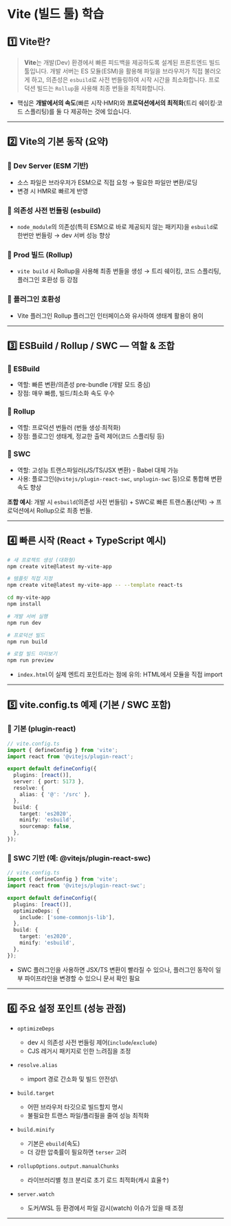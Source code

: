 # Vite (빌드 툴) 학습

## 1️⃣ Vite란?
> **Vite**는 개발(Dev) 환경에서 빠른 피드백을 제공하도록 설계된 프론트엔드 빌드 툴입니다. 개발 서버는 ES 모듈(ESM)을 활용해 파일을 브라우저가 직접 불러오게 하고, 의존성은 `esbuild`로 사전 번들링하여 시작 시간을 최소화합니다. 프로덕션 빌드는 `Rollup`을 사용해 최종 번들을 최적화합니다.

- 핵심은 **개발에서의 속도**(빠른 시작·HMR)와 **프로덕션에서의 최적화**(트리 쉐이킹·코드 스플리팅)를 둘 다 제공하는 것에 있습니다.

---

## 2️⃣ Vite의 기본 동작 (요약)

### 🔹 Dev Server (ESM 기반)

- 소스 파일은 브라우저가 ESM으로 직접 요청 → 필요한 파일만 변환/로딩
- 변경 시 HMR로 빠르게 반영

### 🔹 의존성 사전 번들링 (esbuild)

- `node_module`의 의존성(특히 ESM으로 바로 제공되지 않는 패키지)을 `esbuild`로 한번만 번들링 → dev 서버 성능 향상

### 🔹 Prod 빌드 (Rollup)

- `vite build` 시 Rollup을 사용해 최종 번들을 생성 → 트리 쉐이킹, 코드 스플리팅, 플러그인 호환성 등 강점

### 🔹 플러그인 호환성

- Vite 플러그인 Rollup 플러그인 인터페이스와 유사하여 생태계 활용이 용이

---

## 3️⃣ ESBuild / Rollup / SWC — 역할 & 조합

### 🔹 ESBuild

- 역할: 빠른 변환/의존성 pre-bundle (개발 모드 중심)
- 장점: 매우 빠름, 빌드/최소화 속도 우수

### 🔹 Rollup

- 역할: 프로덕션 번들러 (번들 생성·최적화)
- 장점: 플로그인 생태계, 정교한 출력 제어(코드 스플리팅 등)

### 🔹 SWC

- 역할: 고성능 트랜스파일러(JS/TS/JSX 변환) - Babel 대체 가능
- 사용: 플로그인(`@vitejs/plugin-react-swc`, `unplugin-swc` 등)으로 통합해 변환 속도 향상

**조합 예시**: 개발 시 `esbuild`(의존성 사전 번들링) + SWC로 빠른 트랜스폼(선택) → 프로덕션에서 Rollup으로 최종 번들.

--- 

## 4️⃣ 빠른 시작 (React + TypeScript 예시)

```bash
# 새 프로젝트 생성 (대화형)
npm create vite@latest my-vite-app

# 템플릿 직접 지정
npm create vite@latest my-vite-app -- --template react-ts

cd my-vite-app
npm install

# 개발 서버 실행
npm run dev

# 프로덕션 빌드
npm run build

# 로컬 빌드 미리보기
npm run preview
```

- `index.html`이 실제 엔트리 포인트라는 점에 유의: HTML에서 모듈을 직접 import

---

## 5️⃣ vite.config.ts 예제 (기본 / SWC 포함)

### 🔹 기본 (plugin-react)

```ts
// vite.config.ts
import { defineConfig } from 'vite';
import react from '@vitejs/plugin-react';

export default defineConfig({
  plugins: [react()],
  server: { port: 5173 },
  resolve: {
    alias: { '@': '/src' },
  },
  build: {
    target: 'es2020',
    minify: 'esbuild',
    sourcemap: false,
  },
});
```

### 🔹 SWC 기반 (예: @vitejs/plugin-react-swc)

```ts
// vite.config.ts
import { defineConfig } from 'vite';
import react from '@vitejs/plugin-react-swc';

export default defineConfig({
  plugins: [react()],
  optimizeDeps: {
    include: ['some-commonjs-lib'],
  },
  build: {
    target: 'es2020',
    minify: 'esbuild',
  },
});
```
- SWC 플러그인을 사용하면 JSX/TS 변환이 빨라질 수 있으나, 플러그인 동작이 일부 파이프라인을 변경할 수 있으니 문서 확인 필요

---

## 6️⃣ 주요 설정 포인트 (성능 관점)

- `optimizeDeps`

  - dev 시 의존성 사전 번들링 제어(`include`/`exclude`)
  - CJS 레거시 패키지로 인한 느려짐을 조정

- `resolve.alias`

  - import 경로 간소화 및 빌드 안전성\

- `build.target`

  - 어떤 브라우저 타깃으로 빌드할지 명시
  - 불필요한 트랜스 파일/폴리필을 줄여 성능 최적화

- `build.minify`

  - 기본은 `ebuild`(속도)
  - 더 강한 압축률이 필요하면 `terser` 고려

- `rollupOptions.output.manualChunks`

  - 라이브러리별 청크 분리로 초기 로드 최적화(캐시 효율↑)

- `server.watch`

  - 도커/WSL 등 환경에서 파일 감시(watch) 이슈가 있을 때 조정

---
